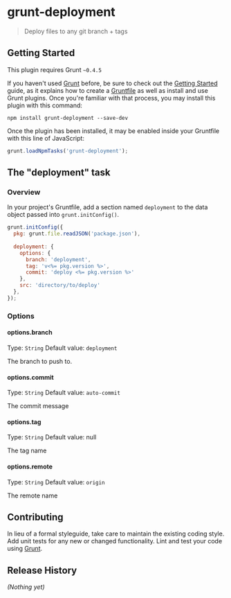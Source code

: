# grunt-deployment

> Deploy files to any git branch + tags

## Getting Started
This plugin requires Grunt `~0.4.5`

If you haven't used [Grunt](http://gruntjs.com/) before, be sure to check out the [Getting Started](http://gruntjs.com/getting-started) guide, as it explains how to create a [Gruntfile](http://gruntjs.com/sample-gruntfile) as well as install and use Grunt plugins. Once you're familiar with that process, you may install this plugin with this command:

```shell
npm install grunt-deployment --save-dev
```

Once the plugin has been installed, it may be enabled inside your Gruntfile with this line of JavaScript:

```js
grunt.loadNpmTasks('grunt-deployment');
```

## The "deployment" task

### Overview
In your project's Gruntfile, add a section named `deployment` to the data object passed into `grunt.initConfig()`.

```js
grunt.initConfig({
  pkg: grunt.file.readJSON('package.json'),
  
  deployment: {
    options: {
      branch: 'deployment',
      tag: 'v<%= pkg.version %>',
      commit: 'deploy <%= pkg.version %>'
    },
    src: 'directory/to/deploy'
  },
});
```

### Options

#### options.branch
Type: `String`
Default value: `deployment`

The branch to push to.

#### options.commit
Type: `String`
Default value: `auto-commit`

The commit message

#### options.tag
Type: `String`
Default value: null

The tag name

#### options.remote
Type: `String`
Default value: `origin`

The remote name


## Contributing
In lieu of a formal styleguide, take care to maintain the existing coding style. Add unit tests for any new or changed functionality. Lint and test your code using [Grunt](http://gruntjs.com/).

## Release History
_(Nothing yet)_
